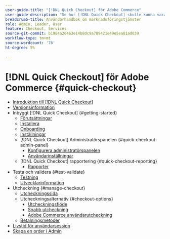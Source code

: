 ```yaml
---
user-guide-title: "[!DNL Quick Checkout] för Adobe Commerce"
user-guide-description: "Se hur [!DNL Quick Checkout] skulle kunna vara till nytta för er Adobe Commerce-instans och för hur ni framgångsrikt kan anlita och konfigurera tillägget."
breadcrumb-title: Användarhandbok om marknadsföringstjänster
role: Admin, Leader, User
feature: Checkout, Services
source-git-commit: b1984a26463e14b8dc9a789421e49e5ea81ad039
workflow-type: tm+mt
source-wordcount: '76'
ht-degree: 5%

---
```



# [!DNL Quick Checkout] för Adobe Commerce {#quick-checkout}

- [Introduktion till [!DNL Quick Checkout]](overview.md)
- [Versionsinformation](release-notes.md)
- Inbyggt [!DNL Quick Checkout] {#getting-started}
   - [Förutsättningar](prerequisites.md)
   - [Installera](install.md)
   - [Onboarding](onboarding.md)
   - [Inställningar](settings-quick-checkout.md)
   - [!DNL Quick Checkout] Administratörspanelen {#quick-checkout-admin-panel}
      - [Konfigurera administratörspanelen](admin-panel.md)
      - [Användarinställningar](user-roles-setup.md)
   - [!DNL Quick Checkout] rapportering {#quick-checkout-reporting}
      - [Rapporter](reports.md)
- Testa och validera {#test-validate}
   - [Testning](testing.md)
   - [Utvecklarinformation](developer.md)
- Utcheckning {#manage-checkout}
   - [Utcheckningssida](checkout-page.md)
   - Utcheckningsalternativ {#checkout-options}
      - [Utcheckningsflöde](checkout-flow.md)
      - [Snabb utcheckning](checkout-bolt.md)
      - [Adobe Commerce användarutcheckning](checkout-adobe-commerce.md)
   - [Betalningsmetoder](payment-methods.md)
- [Livstid för användarsession](user-session-lifetime.md)
- [Skapa en order i Admin](create-order-admin.md)
